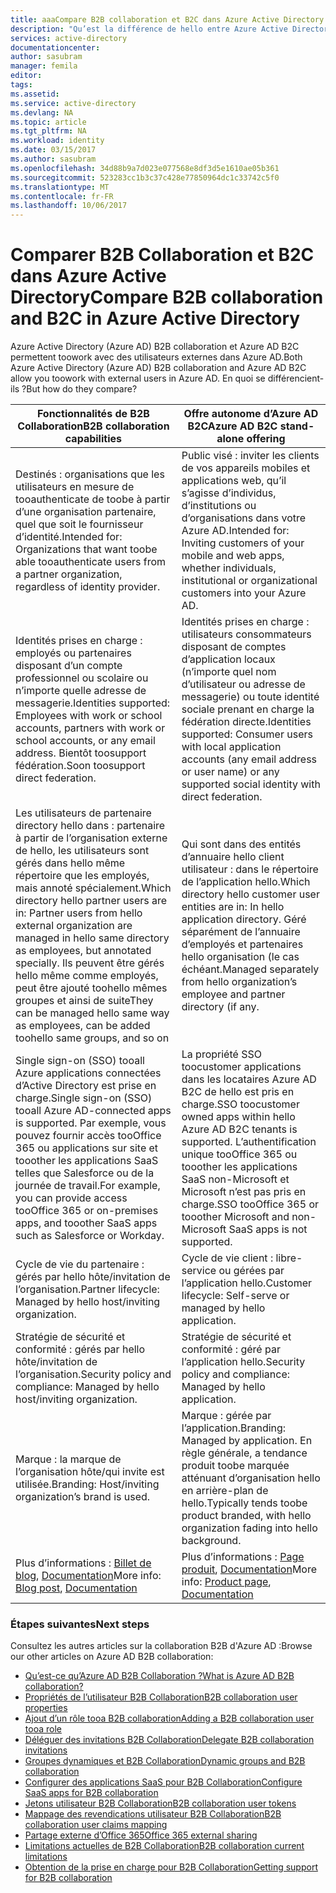 ```yaml
---
title: aaaCompare B2B collaboration et B2C dans Azure Active Directory | Documents Microsoft
description: "Qu’est la différence de hello entre Azure Active Directory B2B collaboration et Azure AD B2C ?"
services: active-directory
documentationcenter: 
author: sasubram
manager: femila
editor: 
tags: 
ms.assetid: 
ms.service: active-directory
ms.devlang: NA
ms.topic: article
ms.tgt_pltfrm: NA
ms.workload: identity
ms.date: 03/15/2017
ms.author: sasubram
ms.openlocfilehash: 34d88b9a7d023e077568e8df3d5e1610ae05b361
ms.sourcegitcommit: 523283cc1b3c37c428e77850964dc1c33742c5f0
ms.translationtype: MT
ms.contentlocale: fr-FR
ms.lasthandoff: 10/06/2017
---
```

# <a name="compare-b2b-collaboration-and-b2c-in-azure-active-directory"></a><span data-ttu-id="1e54e-103">Comparer B2B Collaboration et B2C dans Azure Active Directory</span><span class="sxs-lookup"><span data-stu-id="1e54e-103">Compare B2B collaboration and B2C in Azure Active Directory</span></span>

<span data-ttu-id="1e54e-104">Azure Active Directory (Azure AD) B2B collaboration et Azure AD B2C permettent toowork avec des utilisateurs externes dans Azure AD.</span><span class="sxs-lookup"><span data-stu-id="1e54e-104">Both Azure Active Directory (Azure AD) B2B collaboration and Azure AD B2C allow you toowork with external users in Azure AD.</span></span> <span data-ttu-id="1e54e-105">En quoi se différencient-ils ?</span><span class="sxs-lookup"><span data-stu-id="1e54e-105">But how do they compare?</span></span>


<span data-ttu-id="1e54e-106">Fonctionnalités de B2B Collaboration</span><span class="sxs-lookup"><span data-stu-id="1e54e-106">B2B collaboration capabilities</span></span> |     <span data-ttu-id="1e54e-107">Offre autonome d’Azure AD B2C</span><span class="sxs-lookup"><span data-stu-id="1e54e-107">Azure AD B2C stand-alone offering</span></span>
-------- | --------
<span data-ttu-id="1e54e-108">Destinés : organisations que les utilisateurs en mesure de tooauthenticate de toobe à partir d’une organisation partenaire, quel que soit le fournisseur d’identité.</span><span class="sxs-lookup"><span data-stu-id="1e54e-108">Intended for: Organizations that want toobe able tooauthenticate users from a partner organization, regardless of identity provider.</span></span> | <span data-ttu-id="1e54e-109">Public visé : inviter les clients de vos appareils mobiles et applications web, qu’il s’agisse d’individus, d’institutions ou d’organisations dans votre Azure AD.</span><span class="sxs-lookup"><span data-stu-id="1e54e-109">Intended for: Inviting customers of your mobile and web apps, whether individuals, institutional or organizational customers into your Azure AD.</span></span>
<span data-ttu-id="1e54e-110">Identités prises en charge : employés ou partenaires disposant d’un compte professionnel ou scolaire ou n’importe quelle adresse de messagerie.</span><span class="sxs-lookup"><span data-stu-id="1e54e-110">Identities supported: Employees with work or school accounts, partners with work or school accounts, or any email address.</span></span> <span data-ttu-id="1e54e-111">Bientôt toosupport fédération.</span><span class="sxs-lookup"><span data-stu-id="1e54e-111">Soon toosupport direct federation.</span></span>  | <span data-ttu-id="1e54e-112">Identités prises en charge : utilisateurs consommateurs disposant de comptes d’application locaux (n’importe quel nom d’utilisateur ou adresse de messagerie) ou toute identité sociale prenant en charge la fédération directe.</span><span class="sxs-lookup"><span data-stu-id="1e54e-112">Identities supported: Consumer users with local application accounts (any email address or user name) or any supported social identity with direct federation.</span></span>
<span data-ttu-id="1e54e-113">Les utilisateurs de partenaire directory hello dans : partenaire à partir de l’organisation externe de hello, les utilisateurs sont gérés dans hello même répertoire que les employés, mais annoté spécialement.</span><span class="sxs-lookup"><span data-stu-id="1e54e-113">Which directory hello partner users are in: Partner users from hello external organization are managed in hello same directory as employees, but annotated specially.</span></span> <span data-ttu-id="1e54e-114">Ils peuvent être gérés hello même comme employés, peut être ajouté toohello mêmes groupes et ainsi de suite</span><span class="sxs-lookup"><span data-stu-id="1e54e-114">They can be managed hello same way as employees, can be added toohello same groups, and so on</span></span>  | <span data-ttu-id="1e54e-115">Qui sont dans des entités d’annuaire hello client utilisateur : dans le répertoire de l’application hello.</span><span class="sxs-lookup"><span data-stu-id="1e54e-115">Which directory hello customer user entities are in: In hello application directory.</span></span> <span data-ttu-id="1e54e-116">Géré séparément de l’annuaire d’employés et partenaires hello organisation (le cas échéant.</span><span class="sxs-lookup"><span data-stu-id="1e54e-116">Managed separately from hello organization’s employee and partner directory (if any.</span></span>
<span data-ttu-id="1e54e-117">Single sign-on (SSO) tooall Azure applications connectées d’Active Directory est prise en charge.</span><span class="sxs-lookup"><span data-stu-id="1e54e-117">Single sign-on (SSO) tooall Azure AD-connected apps is supported.</span></span> <span data-ttu-id="1e54e-118">Par exemple, vous pouvez fournir accès tooOffice 365 ou applications sur site et tooother les applications SaaS telles que Salesforce ou de la journée de travail.</span><span class="sxs-lookup"><span data-stu-id="1e54e-118">For example, you can provide access tooOffice 365 or on-premises apps, and tooother SaaS apps such as Salesforce or Workday.</span></span>  |  <span data-ttu-id="1e54e-119">La propriété SSO toocustomer applications dans les locataires Azure AD B2C de hello est pris en charge.</span><span class="sxs-lookup"><span data-stu-id="1e54e-119">SSO toocustomer owned apps within hello Azure AD B2C tenants is supported.</span></span> <span data-ttu-id="1e54e-120">L’authentification unique tooOffice 365 ou tooother les applications SaaS non-Microsoft et Microsoft n’est pas pris en charge.</span><span class="sxs-lookup"><span data-stu-id="1e54e-120">SSO tooOffice 365 or tooother Microsoft and non-Microsoft SaaS apps is not supported.</span></span>
<span data-ttu-id="1e54e-121">Cycle de vie du partenaire : gérés par hello hôte/invitation de l’organisation.</span><span class="sxs-lookup"><span data-stu-id="1e54e-121">Partner lifecycle: Managed by hello host/inviting organization.</span></span>  | <span data-ttu-id="1e54e-122">Cycle de vie client : libre-service ou gérées par l’application hello.</span><span class="sxs-lookup"><span data-stu-id="1e54e-122">Customer lifecycle: Self-serve or managed by hello application.</span></span>
<span data-ttu-id="1e54e-123">Stratégie de sécurité et conformité : gérés par hello hôte/invitation de l’organisation.</span><span class="sxs-lookup"><span data-stu-id="1e54e-123">Security policy and compliance: Managed by hello host/inviting organization.</span></span>  | <span data-ttu-id="1e54e-124">Stratégie de sécurité et conformité : géré par l’application hello.</span><span class="sxs-lookup"><span data-stu-id="1e54e-124">Security policy and compliance: Managed by hello application.</span></span>
<span data-ttu-id="1e54e-125">Marque : la marque de l’organisation hôte/qui invite est utilisée.</span><span class="sxs-lookup"><span data-stu-id="1e54e-125">Branding: Host/inviting organization’s brand is used.</span></span>  |    <span data-ttu-id="1e54e-126">Marque : gérée par l’application.</span><span class="sxs-lookup"><span data-stu-id="1e54e-126">Branding: Managed by application.</span></span> <span data-ttu-id="1e54e-127">En règle générale, a tendance produit toobe marquée atténuant d’organisation hello en arrière-plan de hello.</span><span class="sxs-lookup"><span data-stu-id="1e54e-127">Typically tends toobe product branded, with hello organization fading into hello background.</span></span>
<span data-ttu-id="1e54e-128">Plus d’informations : [Billet de blog](https://blogs.technet.microsoft.com/enterprisemobility/2017/02/01/azure-ad-b2b-new-updates-make-cross-business-collab-easy/), [Documentation](https://docs.microsoft.com/en-us/azure/active-directory/active-directory-b2b-what-is-azure-ad-b2b)</span><span class="sxs-lookup"><span data-stu-id="1e54e-128">More info: [Blog post](https://blogs.technet.microsoft.com/enterprisemobility/2017/02/01/azure-ad-b2b-new-updates-make-cross-business-collab-easy/), [Documentation](https://docs.microsoft.com/en-us/azure/active-directory/active-directory-b2b-what-is-azure-ad-b2b)</span></span>  | <span data-ttu-id="1e54e-129">Plus d’informations : [Page produit](https://azure.microsoft.com/en-us/services/active-directory-b2c/), [Documentation](https://docs.microsoft.com/en-us/azure/active-directory-b2c/)</span><span class="sxs-lookup"><span data-stu-id="1e54e-129">More info: [Product page](https://azure.microsoft.com/en-us/services/active-directory-b2c/), [Documentation](https://docs.microsoft.com/en-us/azure/active-directory-b2c/)</span></span>


### <a name="next-steps"></a><span data-ttu-id="1e54e-130">Étapes suivantes</span><span class="sxs-lookup"><span data-stu-id="1e54e-130">Next steps</span></span>

<span data-ttu-id="1e54e-131">Consultez les autres articles sur la collaboration B2B d'Azure AD :</span><span class="sxs-lookup"><span data-stu-id="1e54e-131">Browse our other articles on Azure AD B2B collaboration:</span></span>

* [<span data-ttu-id="1e54e-132">Qu’est-ce qu’Azure AD B2B Collaboration ?</span><span class="sxs-lookup"><span data-stu-id="1e54e-132">What is Azure AD B2B collaboration?</span></span>](active-directory-b2b-what-is-azure-ad-b2b.md)
* [<span data-ttu-id="1e54e-133">Propriétés de l’utilisateur B2B Collaboration</span><span class="sxs-lookup"><span data-stu-id="1e54e-133">B2B collaboration user properties</span></span>](active-directory-b2b-user-properties.md)
* [<span data-ttu-id="1e54e-134">Ajout d’un rôle tooa B2B collaboration</span><span class="sxs-lookup"><span data-stu-id="1e54e-134">Adding a B2B collaboration user tooa role</span></span>](active-directory-b2b-add-guest-to-role.md)
* [<span data-ttu-id="1e54e-135">Déléguer des invitations B2B Collaboration</span><span class="sxs-lookup"><span data-stu-id="1e54e-135">Delegate B2B collaboration invitations</span></span>](active-directory-b2b-delegate-invitations.md)
* [<span data-ttu-id="1e54e-136">Groupes dynamiques et B2B Collaboration</span><span class="sxs-lookup"><span data-stu-id="1e54e-136">Dynamic groups and B2B collaboration</span></span>](active-directory-b2b-dynamic-groups.md)
* [<span data-ttu-id="1e54e-137">Configurer des applications SaaS pour B2B Collaboration</span><span class="sxs-lookup"><span data-stu-id="1e54e-137">Configure SaaS apps for B2B collaboration</span></span>](active-directory-b2b-configure-saas-apps.md)
* [<span data-ttu-id="1e54e-138">Jetons utilisateur B2B Collaboration</span><span class="sxs-lookup"><span data-stu-id="1e54e-138">B2B collaboration user tokens</span></span>](active-directory-b2b-user-token.md)
* [<span data-ttu-id="1e54e-139">Mappage des revendications utilisateur B2B Collaboration</span><span class="sxs-lookup"><span data-stu-id="1e54e-139">B2B collaboration user claims mapping</span></span>](active-directory-b2b-claims-mapping.md)
* [<span data-ttu-id="1e54e-140">Partage externe d’Office 365</span><span class="sxs-lookup"><span data-stu-id="1e54e-140">Office 365 external sharing</span></span>](active-directory-b2b-o365-external-user.md)
* [<span data-ttu-id="1e54e-141">Limitations actuelles de B2B Collaboration</span><span class="sxs-lookup"><span data-stu-id="1e54e-141">B2B collaboration current limitations</span></span>](active-directory-b2b-current-limitations.md)
* [<span data-ttu-id="1e54e-142">Obtention de la prise en charge pour B2B Collaboration</span><span class="sxs-lookup"><span data-stu-id="1e54e-142">Getting support for B2B collaboration</span></span>](active-directory-b2b-support.md)

